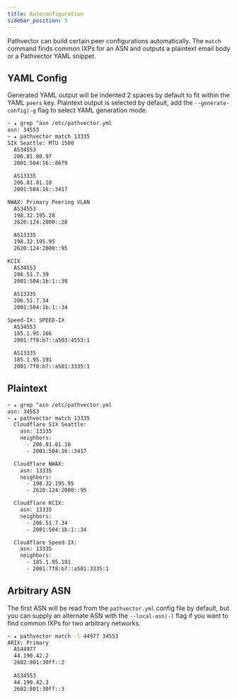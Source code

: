 ```yaml
---
title: Autoconfiguration
sidebar_position: 5
---
```


Pathvector can build certain peer configurations automatically. The `match` command finds common IXPs for an ASN and outputs a plaintext email body or a Pathvector YAML snippet.

## YAML Config

Generated YAML output will be indented 2 spaces by default to fit within the YAML `peers` key. Plaintext output is selected by default, add the `--generate-config|-g` flag to select YAML generation mode.

```bash
~ ▴ grep ^asn /etc/pathvector.yml
asn: 34553
~ ▴ pathvector match 13335
SIX Seattle: MTU 1500
  AS34553
  206.81.80.97
  2001:504:16::86f9
  
  AS13335
  206.81.81.10
  2001:504:16::3417

NWAX: Primary Peering VLAN
  AS34553
  198.32.195.28
  2620:124:2000::28
  
  AS13335
  198.32.195.95
  2620:124:2000::95

KCIX
  AS34553
  206.51.7.39
  2001:504:1b:1::39
  
  AS13335
  206.51.7.34
  2001:504:1b:1::34

Speed-IX: SPEED-IX
  AS34553
  185.1.95.166
  2001:7f8:b7::a503:4553:1
  
  AS13335
  185.1.95.191
  2001:7f8:b7::a501:3335:1
```

## Plaintext

```bash
~ ▴ grep ^asn /etc/pathvector.yml
asn: 34553
~ ▴ pathvector match 13335
  Cloudflare SIX Seattle:
    asn: 13335
    neighbors:
      - 206.81.81.10
      - 2001:504:16::3417

  Cloudflare NWAX:
    asn: 13335
    neighbors:
      - 198.32.195.95
      - 2620:124:2000::95

  Cloudflare KCIX:
    asn: 13335
    neighbors:
      - 206.51.7.34
      - 2001:504:1b:1::34

  Cloudflare Speed-IX:
    asn: 13335
    neighbors:
      - 185.1.95.191
      - 2001:7f8:b7::a501:3335:1
```

## Arbitrary ASN

The first ASN will be read from the `pathvector.yml` config file by default, but you can supply an alternate ASN with the `--local-asn|-l` flag if you want to find common IXPs for two arbitrary networks.

```bash
~ ▴ pathvector match -l 44977 34553
ARIX: Primary
  AS44977
  44.190.42.2
  2602:801:30ff::2
  
  AS34553
  44.190.42.3
  2602:801:30ff::3
```
